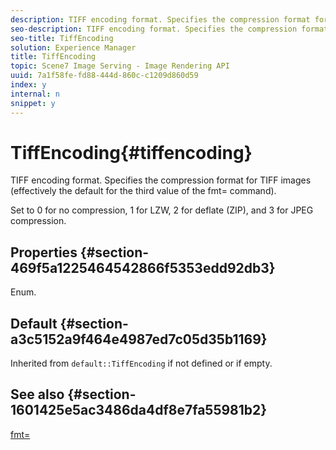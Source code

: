 ```yaml
---
description: TIFF encoding format. Specifies the compression format for TIFF images (effectively the default for the third value of the fmt= command).
seo-description: TIFF encoding format. Specifies the compression format for TIFF images (effectively the default for the third value of the fmt= command).
seo-title: TiffEncoding
solution: Experience Manager
title: TiffEncoding
topic: Scene7 Image Serving - Image Rendering API
uuid: 7a1f58fe-fd88-444d-860c-c1209d860d59
index: y
internal: n
snippet: y
---
```


# TiffEncoding{#tiffencoding}

TIFF encoding format. Specifies the compression format for TIFF images (effectively the default for the third value of the fmt= command).

Set to 0 for no compression, 1 for LZW, 2 for deflate (ZIP), and 3 for JPEG compression.

## Properties {#section-469f5a1225464542866f5353edd92db3}

Enum.

## Default {#section-a3c5152a9f464e4987ed7c05d35b1169}

Inherited from `default::TiffEncoding` if not defined or if empty.

## See also {#section-1601425e5ac3486da4df8e7fa55981b2}

[fmt=](../../../../../ir_api/http_protocol/image-rendering-api-ref/c-ir-http-protocol-ref/c-ir-http-protocol-command-reference/r-ir-fmt.md#reference-4c743f67d56b47c5b774fcc900ff758c) 

